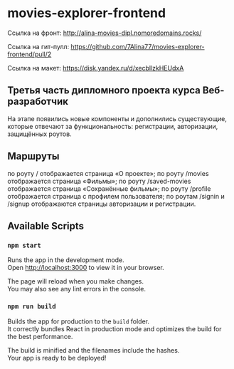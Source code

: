 # movies-explorer-frontend
Ссылка на фронт:
http://alina-movies-dipl.nomoredomains.rocks/

Ссылка на гит-пулл:
https://github.com/7Alina77/movies-explorer-frontend/pull/2

Ссылка на макет:
https://disk.yandex.ru/d/xecbllzkHEUdxA

## Третья часть дипломного проекта курса Веб-разработчик

На этапе появились новые компоненты и дополнились существующие, которые отвечают за функциональность:
регистрации,
авторизации,
защищённых роутов.

## Маршруты

по роуту / отображается страница «О проекте»;
по роуту /movies отображается страница «Фильмы»;
по роуту /saved-movies отображается страница «Сохранённые фильмы»;
по роуту /profile отображается страница с профилем пользователя;
по роутам /signin и /signup отображаются страницы авторизации и регистрации.

## Available Scripts

### `npm start`

Runs the app in the development mode.\
Open [http://localhost:3000](http://localhost:3000) to view it in your browser.

The page will reload when you make changes.\
You may also see any lint errors in the console.

### `npm run build`

Builds the app for production to the `build` folder.\
It correctly bundles React in production mode and optimizes the build for the best performance.

The build is minified and the filenames include the hashes.\
Your app is ready to be deployed!